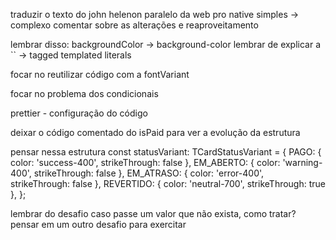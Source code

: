 traduzir o texto do john helenon
paralelo da web pro native
simples -> complexo
comentar sobre as alterações e reaproveitamento

lembrar disso: backgroundColor -> background-color
lembrar de explicar a `` -> tagged templated literals

focar no reutilizar código com a fontVariant

focar no problema dos condicionais

prettier - configuração do código

deixar o código comentado do isPaid para ver a evolução da estrutura

pensar nessa estrutura
const statusVariant: TCardStatusVariant = {
    PAGO: { color: 'success-400', strikeThrough: false },
    EM_ABERTO: { color: 'warning-400', strikeThrough: false },
    EM_ATRASO: { color: 'error-400', strikeThrough: false },
    REVERTIDO: { color: 'neutral-700', strikeThrough: true },
};

lembrar do desafio
caso passe um valor que não exista, como tratar?
pensar em um outro desafio para exercitar